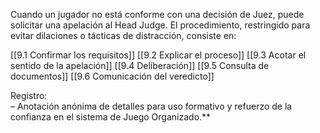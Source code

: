 Cuando un jugador no está conforme con una decisión de Juez, puede solicitar una apelación al Head Judge. El procedimiento, restringido para evitar dilaciones o tácticas de distracción, consiste en:

[[9.1 Confirmar los requisitos]]
[[9.2 Explicar el proceso]]
[[9.3 Acotar el sentido de la apelación]]
[[9.4 Deliberación]]
[[9.5 Consulta de documentos]]
[[9.6 Comunicación del veredicto]]

Registro:  
­– Anotación anónima de detalles para uso formativo y refuerzo de la confianza en el sistema de Juego Organizado.**